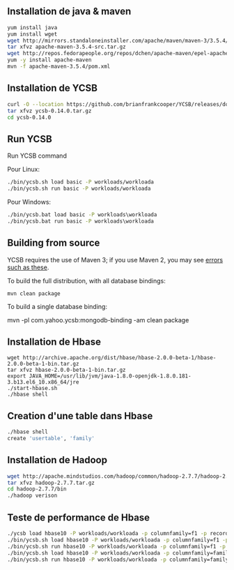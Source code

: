 
## Installation de java & maven 

```sh
yum install java 
yum install wget
wget http://mirrors.standaloneinstaller.com/apache/maven/maven-3/3.5.4/source/apache-maven-3.5.4-src.tar.gz
tar xfvz apache-maven-3.5.4-src.tar.gz
wget http://repos.fedorapeople.org/repos/dchen/apache-maven/epel-apache-maven.repo -O /etc/yum.repos.d/epel-apache-maven.repo
yum -y install apache-maven
mvn -f apache-maven-3.5.4/pom.xml
```
## Installation de YCSB 
```sh
curl -O --location https://github.com/brianfrankcooper/YCSB/releases/download/0.14.0/ycsb-0.14.0.tar.gz
tar xfvz ycsb-0.14.0.tar.gz
cd ycsb-0.14.0
```
## Run YCSB

Run YCSB command

Pour Linux: 
```sh
./bin/ycsb.sh load basic -P workloads/workloada
./bin/ycsb.sh run basic -P workloads/workloada
```
Pour Windows:
```bat
./bin/ycsb.bat load basic -P workloads\workloada
./bin/ycsb.bat run basic -P workloads\workloada
```
Building from source
--------------------

YCSB requires the use of Maven 3; if you use Maven 2, you may see [errors
such as these](https://github.com/brianfrankcooper/YCSB/issues/406).

To build the full distribution, with all database bindings:

    mvn clean package

To build a single database binding:

mvn -pl com.yahoo.ycsb:mongodb-binding -am clean package

## Installation de Hbase 
```
wget http://archive.apache.org/dist/hbase/hbase-2.0.0-beta-1/hbase-2.0.0-beta-1-bin.tar.gz 
tar xfvz hbase-2.0.0-beta-1-bin.tar.gz
export JAVA_HOME=/usr/lib/jvm/java-1.8.0-openjdk-1.8.0.181-3.b13.el6_10.x86_64/jre
./start-hbase.sh
./hbase shell
```

## Creation d'une table dans Hbase 
```sh
./hbase shell
create 'usertable', 'family'
```
## Installation de Hadoop
```sh
wget http://apache.mindstudios.com/hadoop/common/hadoop-2.7.7/hadoop-2.7.7.tar.gz
tar xfvz hadoop-2.7.7.tar.gz
cd hadoop-2.7.7/bin
./hadoop verison 
```
## Teste de performance de Hbase 

```sh
./ycsb load hbase10 -P workloads/workloada -p columnfamily=f1 -p recordcount=1000000 -threads 10 -s > new-A-load-1M.dat
./bin/ycsb.sh load hbase10 -P workloads/workloada -p columnfamily=f1 -p recordcount=1000000 -threads 10 -s > new-A-load-1M.dat
./bin/ycsb.sh run hbase10 -P workloads/workloada -p columnfamily=f1 -p recordcount=1000000 -threads 10 -s > new-A-load-1M.dat
./bin/ycsb.sh load hbase10 -P workloads/workloada -p columnfamily=family
./bin/ycsb.sh run hbase10 -P workloads/workloada -p columnfamily=family
```
